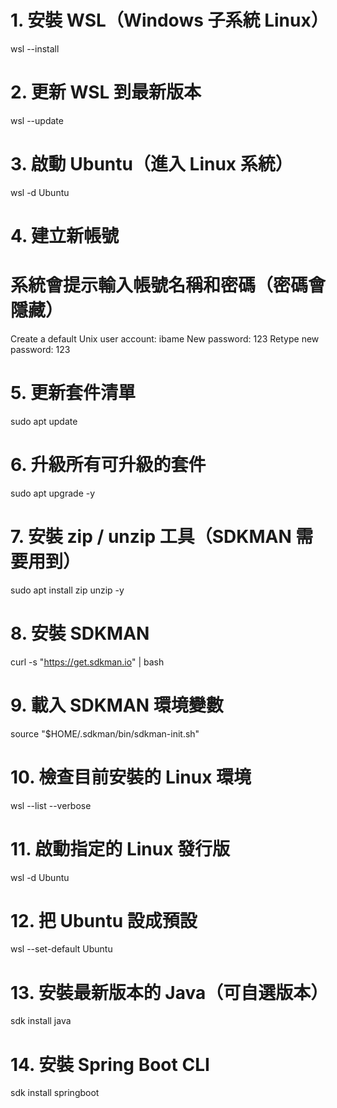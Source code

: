 # 1. 安裝 WSL（Windows 子系統 Linux）
wsl --install

# 2. 更新 WSL 到最新版本
wsl --update

# 3. 啟動 Ubuntu（進入 Linux 系統）
wsl -d Ubuntu

# 4. 建立新帳號
# 系統會提示輸入帳號名稱和密碼（密碼會隱藏）
Create a default Unix user account: ibame
New password: 123
Retype new password: 123

# 5. 更新套件清單
sudo apt update

# 6. 升級所有可升級的套件
sudo apt upgrade -y

# 7. 安裝 zip / unzip 工具（SDKMAN 需要用到）
sudo apt install zip unzip -y

# 8. 安裝 SDKMAN
curl -s "https://get.sdkman.io" | bash

# 9. 載入 SDKMAN 環境變數
source "$HOME/.sdkman/bin/sdkman-init.sh"

# 10. 檢查目前安裝的 Linux 環境
wsl --list --verbose

# 11. 啟動指定的 Linux 發行版
wsl -d Ubuntu

# 12. 把 Ubuntu 設成預設
wsl --set-default Ubuntu

# 13. 安裝最新版本的 Java（可自選版本）
sdk install java

# 14. 安裝 Spring Boot CLI
sdk install springboot
